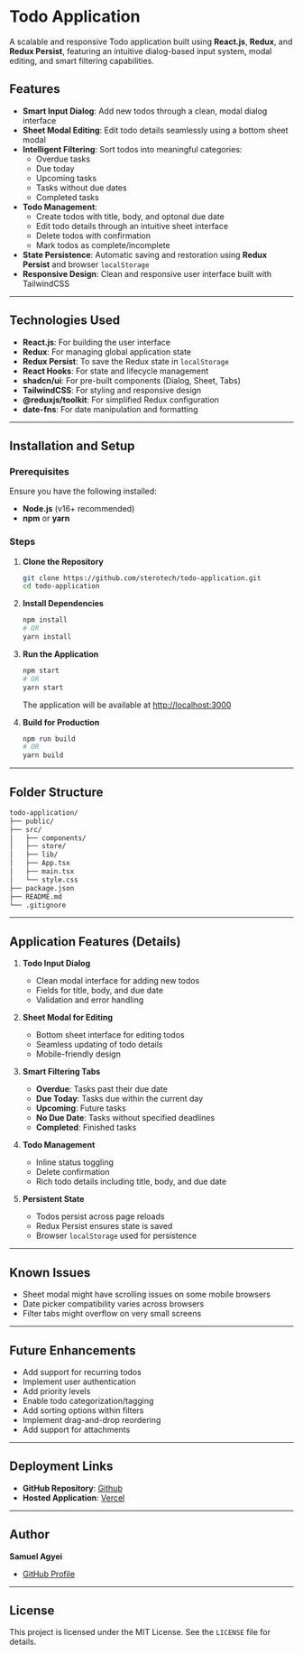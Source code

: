 # Todo Application

A scalable and responsive Todo application built using **React.js**, **Redux**, and **Redux Persist**, featuring an intuitive dialog-based input system, modal editing, and smart filtering capabilities.

## Features

- **Smart Input Dialog**: Add new todos through a clean, modal dialog interface
- **Sheet Modal Editing**: Edit todo details seamlessly using a bottom sheet modal
- **Intelligent Filtering**: Sort todos into meaningful categories:
  - Overdue tasks
  - Due today
  - Upcoming tasks
  - Tasks without due dates
  - Completed tasks
- **Todo Management**:
  - Create todos with title, body, and optonal due date
  - Edit todo details through an intuitive sheet interface
  - Delete todos with confirmation
  - Mark todos as complete/incomplete
- **State Persistence**: Automatic saving and restoration using **Redux Persist** and browser `localStorage`
- **Responsive Design**: Clean and responsive user interface built with TailwindCSS

---

## Technologies Used

- **React.js**: For building the user interface
- **Redux**: For managing global application state
- **Redux Persist**: To save the Redux state in `localStorage`
- **React Hooks**: For state and lifecycle management
- **shadcn/ui**: For pre-built components (Dialog, Sheet, Tabs)
- **TailwindCSS**: For styling and responsive design
- **@reduxjs/toolkit**: For simplified Redux configuration
- **date-fns**: For date manipulation and formatting

---

## Installation and Setup

### Prerequisites

Ensure you have the following installed:

- **Node.js** (v16+ recommended)
- **npm** or **yarn**

### Steps

1. **Clone the Repository**

   ```bash
   git clone https://github.com/sterotech/todo-application.git
   cd todo-application
   ```

2. **Install Dependencies**

   ```bash
   npm install
   # OR
   yarn install
   ```

3. **Run the Application**

   ```bash
   npm start
   # OR
   yarn start
   ```

   The application will be available at [http://localhost:3000](http://localhost:3000)

4. **Build for Production**

   ```bash
   npm run build
   # OR
   yarn build
   ```

---

## Folder Structure

```bash
todo-application/
├── public/
├── src/
│   ├── components/
│   ├── store/
│   ├── lib/
│   ├── App.tsx
│   ├── main.tsx
│   └── style.css
├── package.json
├── README.md
└── .gitignore
```

---

## Application Features (Details)

1. **Todo Input Dialog**
   - Clean modal interface for adding new todos
   - Fields for title, body, and due date
   - Validation and error handling

2. **Sheet Modal for Editing**
   - Bottom sheet interface for editing todos
   - Seamless updating of todo details
   - Mobile-friendly design

3. **Smart Filtering Tabs**
   - **Overdue**: Tasks past their due date
   - **Due Today**: Tasks due within the current day
   - **Upcoming**: Future tasks
   - **No Due Date**: Tasks without specified deadlines
   - **Completed**: Finished tasks

4. **Todo Management**
   - Inline status toggling
   - Delete confirmation
   - Rich todo details including title, body, and due date

5. **Persistent State**
   - Todos persist across page reloads
   - Redux Persist ensures state is saved
   - Browser `localStorage` used for persistence

---

## Known Issues

- Sheet modal might have scrolling issues on some mobile browsers
- Date picker compatibility varies across browsers
- Filter tabs might overflow on very small screens

---

## Future Enhancements

- Add support for recurring todos
- Implement user authentication
- Add priority levels
- Enable todo categorization/tagging
- Add sorting options within filters
- Implement drag-and-drop reordering
- Add support for attachments

---

## Deployment Links

- **GitHub Repository**: [Github](https://github.com/sterotech/todo-application)
- **Hosted Application**: [Vercel](https://todo-application-sterotechs-projects.vercel.app/)

---

## Author

**Samuel Agyei**

- [GitHub Profile](https://github.com/sterotech)

---

## License

This project is licensed under the MIT License. See the `LICENSE` file for details.
